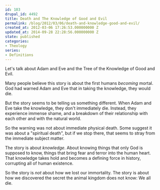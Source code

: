 ```yaml
---
id: 103
drupal_id: 4492
title: Death and The Knowledge of Good and Evil
permalink: /blog/2012/03/06/death-and-knowledge-good-and-evil/
created_at: 2012-03-06 17:26:53.000000000 Z
updated_at: 2014-09-28 22:28:56.000000000 Z
state: published
categories:
- Theology
series:
- Definitions
---
```

Let's talk about Adam and Eve and the Tree of the Knowledge of Good and Evil.

Many people believe this story is about the first humans *becoming* mortal. God had warned Adam and Eve that in taking the knowledge, they would die. 

But the story seems to be telling us something different. When Adam and Eve take the knowledge, they don't immediately die. Instead, they experience immense shame, and a breakdown of their relationship with each other and with the natural world.

So the warning was not about immediate physical death. Some suggest it was about a "spiritual death", but if we stop there, that seems to stray from the immediate subject matter.

The story is about *knowledge*. About knowing things that only God is supposed to know, things that bring fear and terror into the human heart. That knowledge takes hold and becomes a defining force in history, corrupting all of human existence.

So the story is *not* about how we lost our immortality. The story is about how we discovered the secret the animal kingdom does not know: We all die.
